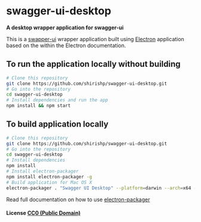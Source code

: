 # swagger-ui-desktop

**A desktop wrapper application for swagger-ui**

This is a [swapper-ui](https://github.com/swagger-api/swagger-ui) wrapper application built using [Electron](http://electron.atom.io/) application based on the  within the Electron documentation.

## To run the application locally without building
```bash
# Clone this repository
git clone https://github.com/shirishp/swagger-ui-desktop.git
# Go into the repository
cd swagger-ui-desktop
# Install dependencies and run the app
npm install && npm start
```

## To build application locally
```bash
# Clone this repository
git clone https://github.com/shirishp/swagger-ui-desktop.git
# Go into the repository
cd swagger-ui-desktop
# Install dependencies
npm install
# Install electron-packager
npm install electron-packager -g
# Build application for Mac OS X
electron-packager . "Swagger UI Desktop" --platform=darwin --arch=x64 --version=0.35.6 --out=dist
```

Read full documentation on how to use [electron-packager](https://github.com/electron-userland/electron-packager)

#### License [CC0 (Public Domain)](LICENSE.md)
